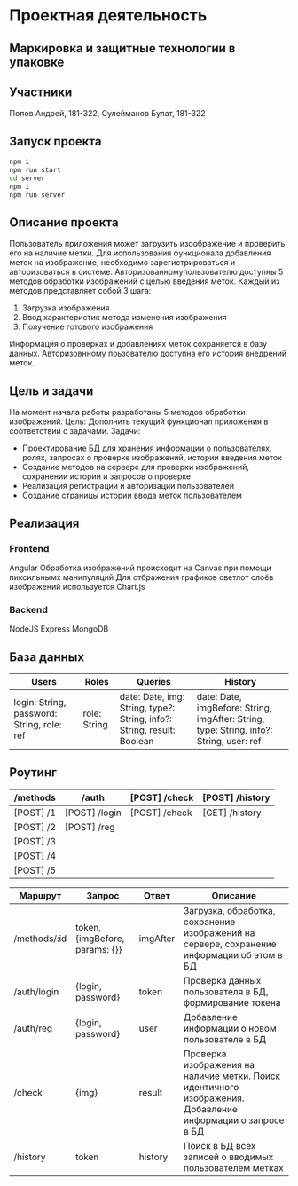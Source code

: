 # Проектная деятельность
## Маркировка и защитные технологии в упаковке
## Участники 
Попов Андрей, 181-322, 
Сулейманов Булат, 181-322
## Запуск проекта
```sh
npm i
npm run start
cd server
npm i
npm run server
```
## Описание проекта
Пользователь приложения может загрузить изоображение и проверить его на наличие метки. Для использования функционала добавления меток на изображение, необходимо зарегистрироваться и авторизоваться в системе.
Авторизованномупользователю доступны 5 методов обработки изображений с целью введения меток. Каждый из методов представляет собой 3 шага: 
1. Загрузка изображения
2. Ввод характеристик метода изменения изображения
3. Получение готового изображения

Информация о проверках и добавлениях меток сохраняется в базу данных. Авторизовнному поьзователю доступна его история внедрений меток.
## Цель и задачи
На момент начала работы разработаны 5 методов обработки изображений.
Цель: 
Дополнить текущий функционал приложения в соответствии с задачами. 
Задачи:
- Проектирование БД для хранения информации о пользователях, ролях, запросах о проверке изображений, истории введения меток
- Создание методов на сервере для проверки изображений, сохранении истории и запросов о проверке 
- Реализация регистрации и авторизации пользователей
- Создание страницы истории ввода меток пользователем  
## Реализация
### Frontend
Angular
Обработка изображений происходит на Canvas при помощи пиксильнымх манипуляций
Для отбражения графиков светлот слоёв изображений используется Chart.js
### Backend
NodeJS
Express
MongoDB
## База данных
| Users | Roles | Queries | History |
| ------ | ------ | ------ | ------ |
| login: String, password: String, role: ref | role: String | date: Date, img: String, type?: String, info?: String, result: Boolean | date: Date, imgBefore: String, imgAfter: String, type: String, info?: String, user: ref |
## Роутинг
| /methods | /auth | [POST] /check | [POST] /history |
| ------ | ------ | ------ | ------ |
| [POST] /1 | [POST] /login | [POST] /check | [GET] /history |
| [POST] /2 | [POST] /reg |  |  |
| [POST] /3 |  |  |  |
| [POST] /4 |  |  |  |
| [POST] /5 |  |  |  |

| Маршрут | Запрос | Ответ | Описание |
| ------ | ------ | ------ | ------ |
| /methods/:id | token, {imgBefore, params: {}} | imgAfter | Загрузка, обработка, сохранение изображений на сервере, сохранение информации об этом в БД |
| /auth/login | {login, password} | token | Проверка данных пользователя в БД, формирование токена |
| /auth/reg | {login, password} | user | Добавление информации о новом пользователе в БД |
| /check | {img} | result | Проверка изображения на наличие метки. Поиск идентичного изображения.  Добавление информации о запросе в БД |
| /history | token | history | Поиск в БД всех записей о вводимых пользователем метках |



